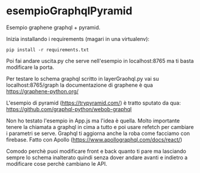 # esempioGraphqlPyramid
Esempio graphene graphql + pyramid.

Inizia installando i requirements (magari in una virtualenv):
```
pip install -r requirements.txt
```

Poi fai andare uscita.py che serve nell'esempio in localhost:8765 ma ti basta modificare la porta.

Per testare lo schema graphql scritto in layerGraohql.py vai su localhost:8765/graph la documentazione di graphene è qua https://graphene-python.org/

L'esempio di pyramid (https://trypyramid.com/) è tratto sputato da qua: https://github.com/graphql-python/webob-graphql

Non ho testato l'esempio in App.js ma l'idea è quella. Molto importante tenere la chiamata a graphql in cima a tutto e poi usare refetch per cambiare i parametri se serve. Graphql ti aggiorna anche la roba come facciamo con firebase.
Fatto con Apollo (https://www.apollographql.com/docs/react/)

Comodo perchè puoi modificare front e back quanto ti pare ma lasciando sempre lo schema inalterato quindi senza dover andare avanti e indietro a modificare cose perchè cambiano le API.
